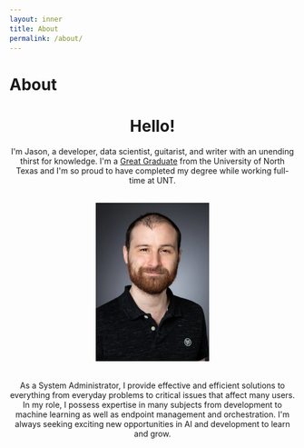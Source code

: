 ```yaml
---
layout: inner
title: About
permalink: /about/
---
```


# About 

<h1 style="text-align: center;">Hello!</h1>
<p style="text-align: center;">
    I'm Jason, a developer, data scientist, guitarist, and writer with an unending thirst for knowledge. 
    I'm a <a href="https://www.unt.edu/commencement/great-grads/spring-2024.html#jasonp">Great Graduate</a> 
    from the University of North Texas and I'm so proud to have completed my degree while working full-time at UNT.
</p>

<br>

<div style="text-align: center;">
    <img src="\img\posts\jason pitts-Headshot.jpg" alt="Me!" style="width: 200px; height: auto;">
</div>

<br>

<p style="text-align: center;">
    As a System Administrator, I provide effective and efficient solutions to everything from everyday problems to 
    critical issues that affect many users. In my role, I possess expertise in many subjects from development to 
    machine learning as well as endpoint management and orchestration. I'm always seeking exciting new opportunities 
    in AI and development to learn and grow.
</p>
